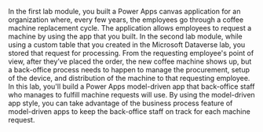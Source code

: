 In the first lab module, you built a Power Apps canvas application for an organization where, every few years, the employees go through a coffee machine replacement cycle. The application allows employees to request a machine by using the app that you built. In the second lab module, while using a custom table that you created in the Microsoft Dataverse lab, you stored that request for processing. From the requesting employee's point of view, after they’ve placed the order, the new coffee machine shows up, but a back-office process needs to happen to manage the procurement, setup of the device, and distribution of the machine to that requesting employee. In this lab, you'll build a Power Apps model-driven app that back-office staff who manages to fulfill machine requests will use. By using the model-driven app style, you can take advantage of the business process feature of model-driven apps to keep the back-office staff on track for each machine request.



